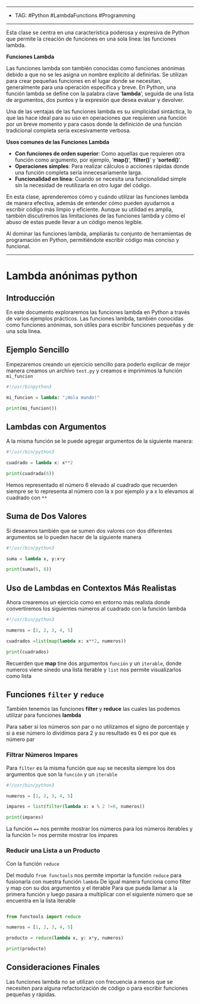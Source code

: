 
---
- TAG: #Python #LambdaFunctions #Programming
----
Esta clase se centra en una característica poderosa y expresiva de Python que permite la creación de funciones en una sola línea: las funciones lambda.

**Funciones Lambda**

Las funciones lambda son también conocidas como funciones anónimas debido a que no se les asigna un nombre explícito al definirlas. Se utilizan para crear pequeñas funciones en el lugar donde se necesitan, generalmente para una operación específica y breve. En Python, una función lambda se define con la palabra clave ‘**lambda**‘, seguida de una lista de argumentos, dos puntos y la expresión que desea evaluar y devolver.

Una de las ventajas de las funciones lambda es su simplicidad sintáctica, lo que las hace ideal para su uso en operaciones que requieren una función por un breve momento y para casos donde la definición de una función tradicional completa sería excesivamente verbosa.

**Usos comunes de las Funciones Lambda**

- **Con funciones de orden superior**: Como aquellas que requieren otra función como argumento, por ejemplo, ‘**map()**‘, ‘**filter()**‘ y ‘**sorted()**‘.
- **Operaciones simples**: Para realizar cálculos o acciones rápidas donde una función completa sería innecesariamente larga.
- **Funcionalidad en línea**: Cuando se necesita una funcionalidad simple sin la necesidad de reutilizarla en otro lugar del código.

En esta clase, aprenderemos cómo y cuándo utilizar las funciones lambda de manera efectiva, además de entender cómo pueden ayudarnos a escribir código más limpio y eficiente. Aunque su utilidad es amplia, también discutiremos las limitaciones de las funciones lambda y cómo el abuso de estas puede llevar a un código menos legible.

Al dominar las funciones lambda, ampliarás tu conjunto de herramientas de programación en Python, permitiéndote escribir código más conciso y funcional.

----
# Lambda anónimas python 
## Introducción

En este documento exploraremos las funciones lambda en Python a través de varios ejemplos prácticos. Las funciones lambda, también conocidas como funciones anónimas, son útiles para escribir funciones pequeñas y de una sola línea.

## Ejemplo Sencillo

Empezaremos creando un ejercicio sencillo para poderlo explicar de mejor manera 
creamos un archivo `test.py` y creamos e imprimimos la función `mi_funcion` 

```python
#!/usr/binpython3

mi_funcion = lambda: "¡Hola mundo!"

print(mi_funcion())

```

## Lambdas con Argumentos

A la misma función se le puede agregar argumentos de la siguiente manera:

```python
#!/usr/bin/python3

cuadrado = lambda x: x**2

print(cuadrada(6))

```

Hemos representado el número 6 elevado al cuadrado que recuerden siempre se lo representa al número con la x por ejemplo y a x lo elevamos al cuadrado con `**`

## Suma de Dos Valores

Si deseamos también que se sumen dos valores con dos diferentes argumentos se lo pueden hacer de la siguiente manera
```python
#!/usr/bin/python3

suma = lambda x, y:x+y

print(suma(6, 8))
```

## Uso de Lambdas en Contextos Más Realistas

Ahora crearemos un ejercicio como en entorno más realista donde convertiremos los siguientes números al cuadrado con la función lambda 
```python
#!/usr/bin/python3

numeros = [1, 2, 3, 4, 5]

cuadrados =list(map(lambda x: x**2, numeros))

print(cuadrados)
```

Recuerden que **map** tine dos argumentos `función` y un `iterable`, donde numeros viene sinedo una lista iterable y `list` nos permite visualizarlos como lista

## Funciones `filter` y `reduce`

También tenemos las funciones  **filter** y **reduce** las cuales las podemos utilizar para funciones **lambda**

Para saber si los números son par o no utilizamos el signo de porcentaje y si a ese número lo dividimos para 2 y su resultado es 0 es por que es número par

### Filtrar Números Impares

Para `filter` es la misma función que `map` se necesita siempre los dos argumentos que son la `función` y un `iterable`

```python
#!/usr/bin/python3

numeros = [1, 2, 3, 4, 5]

impares = list(filter(lambda x: x % 2 !=0, numeros))

print(impares)
```

La función `==` nos permite mostrar los números para los números iterables y la función != nos permite mostrar los impares 

### Reducir una Lista a un Producto

Con la función `reduce `

Del modulo `from functools` nos permite importar la función `reduce` para fusionarla con nuestra función `lambda` 
De igual manera funciona como filter y map con su dos argumentos y el iterable
Para que pueda llamar a la primera función y luego pasara a multiplicar con el siguiente número que se encuentra en la lista iterable
```python

from functools import reduce

numeros = [1, 2, 3, 4, 5]

producto = reduce(lambda x, y: x*y, numeros)

print(producto)
```

## Consideraciones Finales

Las funciones lambda no se utilizan con frecuencia a menos que se necesiten para alguna refactorización de código o para escribir funciones pequeñas y rápidas.